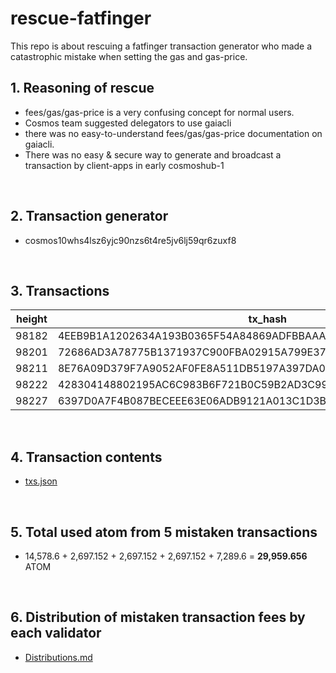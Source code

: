 # rescue-fatfinger

This repo is about rescuing a fatfinger transaction generator who made a catastrophic mistake when setting the gas and gas-price.
<br />


## 1. Reasoning of rescue

- fees/gas/gas-price is a very confusing concept for normal users.
- Cosmos team suggested delegators to use gaiacli
- there was no easy-to-understand fees/gas/gas-price documentation on gaiacli.
- There was no easy & secure way to generate and broadcast a transaction by client-apps in early cosmoshub-1
<br />

## 2. Transaction generator

- cosmos10whs4lsz6yjc90nzs6t4re5jv6lj59qr6zuxf8
<br />

## 3. Transactions

height | tx_hash
--- | ---
98182 | 4EEB9B1A1202634A193B0365F54A84869ADFBBAAA94F30F01DB599725F1ED034 
98201 | 72686AD3A78775B1371937C900FBA02915A799E3763ADB35013F7A614E6596B4 
98211 | 8E76A09D379F7A9052AF0FE8A511DB5197A397DA0D4FF53C9982B4A51B6E40DB 
98222 | 428304148802195AC6C983B6F721B0C59B2AD3C99B7E03410510601D2A6F716B 
98227 | 6397D0A7F4B087BECEEE63E06ADB9121A013C1D3B0F8F361D52F515798F024D4
<br />

## 4. Transaction contents

- [txs.json](https://github.com/b-harvest/rescue-fatfinger/blob/master/txs.json)
<br />

## 5. Total used atom from 5 mistaken transactions

- 14,578.6 + 2,697.152 + 2,697.152 + 2,697.152 + 7,289.6 = **29,959.656** ATOM
<br />

## 6. Distribution of mistaken transaction fees by each validator

- [Distributions.md](https://github.com/b-harvest/rescue-fatfinger/blob/master/Distribution.md)
